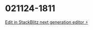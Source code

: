 # 021124-1811

[Edit in StackBlitz next generation editor ⚡️](https://stackblitz.com/~/github.com/nusquama/021124-1811)